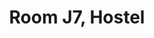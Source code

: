 ---
basin: 'Yes'
cudn: true
floor: Ground
grade: 6
images:
- /assets/images/rooms/h/j7_1.jpg
- /assets/images/rooms/h/j7_2.jpg
living_room: 'Yes'
location: Hostel
name: J7
network: Wired and Wireless
title: Room J7, Hostel
---